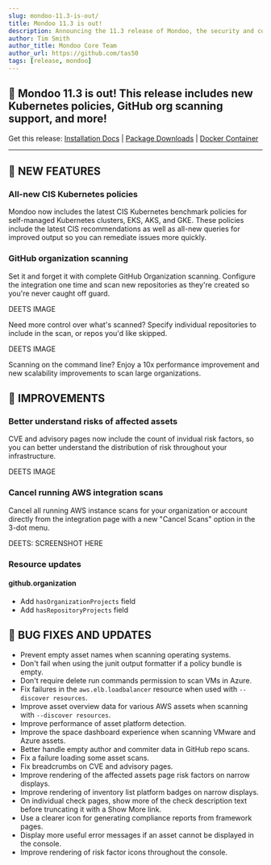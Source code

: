 ```yaml
---
slug: mondoo-11.3-is-out/
title: Mondoo 11.3 is out!
description: Announcing the 11.3 release of Mondoo, the security and compliance platform that prioritizes risks that matter most in your infrastructure.
author: Tim Smith
author_title: Mondoo Core Team
author_url: https://github.com/tas50
tags: [release, mondoo]
---
```


## 🥳 Mondoo 11.3 is out! This release includes new Kubernetes policies, GitHub org scanning support, and more!

Get this release: [Installation Docs](https://mondoo.com/docs/cnspec/) | [Package Downloads](https://releases.mondoo.com/cnspec/) | [Docker Container](https://hub.docker.com/r/mondoo/cnspec)

---

## 🎉 NEW FEATURES

### All-new CIS Kubernetes policies

Mondoo now includes the latest CIS Kubernetes benchmark policies for self-managed Kubernetes clusters, EKS, AKS, and GKE. These policies include the latest CIS recommendations as well as all-new queries for improved output so you can remediate issues more quickly.

### GitHub organization scanning

Set it and forget it with complete GitHub Organization scanning. Configure the integration one time and scan new repositories as they're created so you're never caught off guard.

DEETS IMAGE

Need more control over what's scanned? Specify individual repositories to include in the scan, or repos you'd like skipped.

DEETS IMAGE

Scanning on the command line? Enjoy a 10x performance improvement and new scalability improvements to scan large organizations.

## 🧹 IMPROVEMENTS

### Better understand risks of affected assets

CVE and advisory pages now include the count of invidual risk factors, so you can better understand the distribution of risk throughout your infrastructure.

DEETS IMAGE

### Cancel running AWS integration scans

Cancel all running AWS instance scans for your organization or account directly from the integration page with a new "Cancel Scans" option in the 3-dot menu.

DEETS: SCREENSHOT HERE

### Resource updates

#### github.organization

- Add `hasOrganizationProjects` field
- Add `hasRepositoryProjects` field

## 🐛 BUG FIXES AND UPDATES

- Prevent empty asset names when scanning operating systems.
- Don't fail when using the junit output formatter if a policy bundle is empty.
- Don't require delete run commands permission to scan VMs in Azure.
- Fix failures in the `aws.elb.loadbalancer` resource when used with `--discover resources`.
- Improve asset overview data for various AWS assets when scanning with `--discover resources`.
- Improve performance of asset platform detection.
- Improve the space dashboard experience when scanning VMware and Azure assets.
- Better handle empty author and commiter data in GitHub repo scans.
- Fix a failure loading some asset scans.
- Fix breadcrumbs on CVE and advisory pages.
- Improve rendering of the affected assets page risk factors on narrow displays.
- Improve rendering of inventory list platform badges on narrow displays.
- On individual check pages, show more of the check description text before truncating it with a Show More link.
- Use a clearer icon for generating compliance reports from framework pages.
- Display more useful error messages if an asset cannot be displayed in the console.
- Improve rendering of risk factor icons throughout the console.
